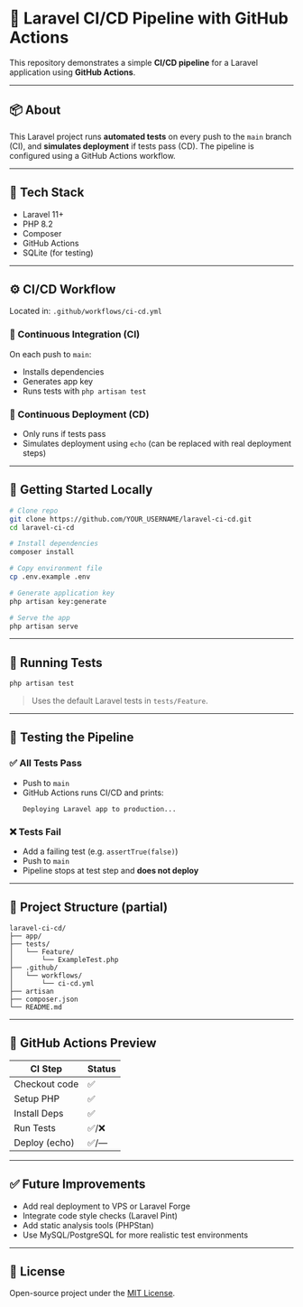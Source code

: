 
# 🚀 Laravel CI/CD Pipeline with GitHub Actions

This repository demonstrates a simple **CI/CD pipeline** for a Laravel application using **GitHub Actions**.

---

## 📦 About

This Laravel project runs **automated tests** on every push to the `main` branch (CI), and **simulates deployment** if tests pass (CD). The pipeline is configured using a GitHub Actions workflow.

---

## 🧰 Tech Stack

- Laravel 11+
- PHP 8.2
- Composer
- GitHub Actions
- SQLite (for testing)

---

## ⚙️ CI/CD Workflow

Located in: `.github/workflows/ci-cd.yml`

### 🧪 Continuous Integration (CI)
On each push to `main`:
- Installs dependencies
- Generates app key
- Runs tests with `php artisan test`

### 🚀 Continuous Deployment (CD)
- Only runs if tests pass
- Simulates deployment using `echo` (can be replaced with real deployment steps)

---

## 🚀 Getting Started Locally

```bash
# Clone repo
git clone https://github.com/YOUR_USERNAME/laravel-ci-cd.git
cd laravel-ci-cd

# Install dependencies
composer install

# Copy environment file
cp .env.example .env

# Generate application key
php artisan key:generate

# Serve the app
php artisan serve
```

---

## 🧪 Running Tests

```bash
php artisan test
```

> Uses the default Laravel tests in `tests/Feature`.

---

## 🔁 Testing the Pipeline

### ✅ All Tests Pass
- Push to `main`
- GitHub Actions runs CI/CD and prints:
  ```
  Deploying Laravel app to production...
  ```

### ❌ Tests Fail
- Add a failing test (e.g. `assertTrue(false)`)
- Push to `main`
- Pipeline stops at test step and **does not deploy**

---

## 📂 Project Structure (partial)

```
laravel-ci-cd/
├── app/
├── tests/
│   └── Feature/
│       └── ExampleTest.php
├── .github/
│   └── workflows/
│       └── ci-cd.yml
├── artisan
├── composer.json
└── README.md
```

---

## 📸 GitHub Actions Preview

| CI Step         | Status |
|----------------|--------|
| Checkout code  | ✅     |
| Setup PHP      | ✅     |
| Install Deps   | ✅     |
| Run Tests      | ✅/❌  |
| Deploy (echo)  | ✅/—   |

---

## ✅ Future Improvements

- Add real deployment to VPS or Laravel Forge
- Integrate code style checks (Laravel Pint)
- Add static analysis tools (PHPStan)
- Use MySQL/PostgreSQL for more realistic test environments

---

## 🤝 License

Open-source project under the [MIT License](LICENSE).
